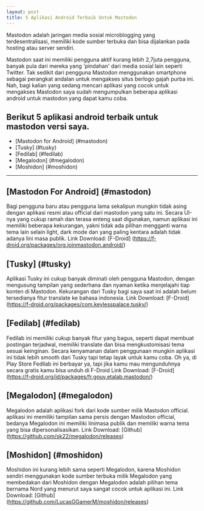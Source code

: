 ```yaml
---
layout: post
title: 5 Aplikasi Android Terbaik Untuk Mastodon
---
```


Mastodon adalah jaringan media sosial microblogging yang terdesentralisasi, memiliki kode sumber terbuka dan bisa dijalankan pada hosting atau server sendiri.

Mastodon saat ini memiliki pengguna aktif kurang lebih 2,7juta pengguna, banyak pula dari mereka yang 'pindahan' dari media sosial lain seperti Twitter. Tak sedikit dari pengguna Mastodon menggunakan smartphone sebagai perangkat andalan untuk mengakses situs berlogo gajah purba ini. Nah, bagi kalian yang sedang mencari aplikasi yang cocok untuk mengakses Mastodon saya sudah mengumpulkan beberapa aplikasi android untuk mastodon yang dapat kamu coba.

## Berikut 5 aplikasi android terbaik untuk mastodon versi saya.

- [Mastodon for Android] (#mastodon)
- [Tusky] (#tusky)
- [Fedilab] (#fedilab)
- [Megalodon] (#megalodon)
- [Moshidon] (#moshidon)

---

## [Mastodon For Android] (#mastodon)

Bagi pengguna baru atau pengguna lama sekalipun mungkin tidak asing dengan aplikasi resmi atau official dari mastodon yang satu ini. Secara UI-nya yang cukup ramah dan terasa enteng saat digunakan, namun  aplikasi ini memiliki beberapa kekurangan, yakni tidak ada pilihan mengganti warna tema lain selain light, dark mode dan yang paling kentara adalah tidak adanya lini masa publik.
Link Download: [F-Droid] (https://f-droid.org/packages/org.joinmastodon.android/)

## [Tusky] (#tusky)

Aplikasi Tusky ini cukup banyak diminati oleh pengguna Mastodon, dengan mengusung tampilan yang sederhana dan nyaman ketika menjelajahi tiap konten di Mastodon. Kekurangan dari Tusky bagi saya saat ini adalah belum tersedianya fitur translate ke bahasa indonesia.
Link Download: [F-Droid] (https://f-droid.org/packages/com.keylesspalace.tusky/)

## [Fedilab] (#fedilab)

Fedilab ini memiliki cukup banyak fitur yang bagus, seperti dapat membuat postingan terjadwal, memiliki translate dan bisa mengkustomisasi tema sesuai keinginan. Secara kenyamanan dalam penggunaan mungkin aplikasi ini tidak lebih smooth dari Tusky tapi tetap layak untuk kamu coba. Oh ya, di Play Store Fedilab ini berbayar ya, tapi jika kamu mau mengunduhnya secara gratis kamu bisa unduh di F-Droid
Link Download: [F-Droid] (https://f-droid.org/id/packages/fr.gouv.etalab.mastodon/)

## [Megalodon] (#megalodon)

Megalodon adalah aplikasi fork dari kode sumber milik Mastodon official. aplikasi ini memiliki tampilan sama persis dengan Mastodon official, bedanya Megalodon ini memiliki linimasa publik dan memiliki warna tema yang bisa dipersonalisasikan.
Link Download: [Github] (https://github.com/sk22/megalodon/releases)

## [Moshidon] (#moshidon)

Moshidon ini kurang lebih sama seperti Megalodon, karena Moshidon sendiri menggunakan kode sumber terbuka milik Megalodon yang membedakan dari Moshidon dengan Megalodon adalah pilihan tema bernama Nord yang menurut saya sangat cocok untuk aplikasi ini.
Link Download: [Github] (https://github.com/LucasGGamerM/moshidon/releases)

